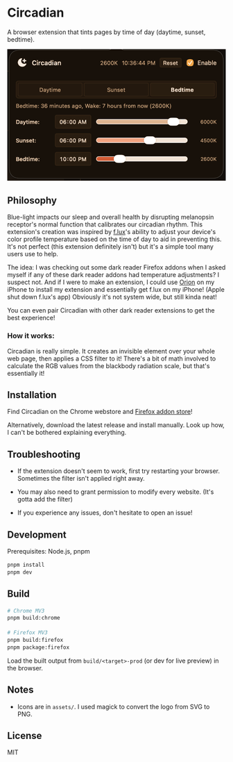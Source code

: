 # Circadian

A browser extension that tints pages by time of day (daytime, sunset, bedtime).

![Screenshot](.github/screenshot.png)

## Philosophy

Blue-light impacts our sleep and overall health by disrupting melanopsin receptor's normal function that calibrates our circadian rhythm. This extension's creation was inspired by [f.lux](https://justgetflux.com)'s ability to adjust your device's color profile temperature based on the time of day to aid in preventing this. It's not perfect (this extension definitely isn't) but it's a simple tool many users use to help.

The idea: I was checking out some dark reader Firefox addons when I asked myself if any of these dark reader addons had temperature adjustments? I suspect not. And if I were to make an extension, I could use [Orion](https://kagi.com/orion) on my iPhone to install my extension and essentially get f.lux on my iPhone! (Apple shut down f.lux's app)
Obviously it's not system wide, but still kinda neat!

You can even pair Circadian with other dark reader extensions to get the best experience!

### How it works:

Circadian is really simple. It creates an invisible element over your whole web page, then applies a CSS filter to it! There's a bit of math involved to calculate the RGB values from the blackbody radiation scale, but that's essentially it!

## Installation

Find Circadian on the Chrome webstore and [Firefox addon store](https://addons.mozilla.org/en-US/firefox/addon/circadian/)!

Alternatively, download the latest release and install manually. Look up how, I can't be bothered explaining everything.

## Troubleshooting

- If the extension doesn't seem to work, first try restarting your browser. Sometimes the filter isn't applied right away.

- You may also need to grant permission to modify every website. (It's gotta add the filter)

- If you experience any issues, don't hesitate to open an issue!

## Development

Prerequisites: Node.js, pnpm

```bash
pnpm install
pnpm dev
```

## Build

```bash
# Chrome MV3
pnpm build:chrome

# Firefox MV3
pnpm build:firefox
pnpm package:firefox
```

Load the built output from `build/<target>-prod` (or dev for live preview) in the browser.

## Notes

- Icons are in `assets/`. I used magick to convert the logo from SVG to PNG.

## License

MIT
